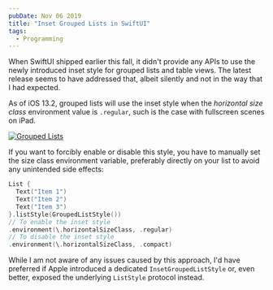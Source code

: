 ```yaml
---
pubDate: Nov 06 2019
title: "Inset Grouped Lists in SwiftUI"
tags:
  - Programming
---
```


When SwiftUI shipped earlier this fall, it didn't provide any APIs to use the
newly introduced inset style for grouped lists and table views. The latest
release seems to have addressed that, albeit silently and not in the way that I
had expected.

As of iOS 13.2, grouped lists will use the inset style when the _horizontal size
class_ environment value is `.regular`, such is the case with fullscreen scenes
on iPad.

[![Grouped
Lists](../../assets/images/microblog/image-1573080693649.png)](../../assets/images/microblog/image-1573080693649.png)

If you want to forcibly enable or disable this style, you have to manually set
the size class environment variable, preferably directly on your list to avoid
any unintended side effects:

```swift
List {
  Text("Item 1")
  Text("Item 2")
  Text("Item 3")
}.listStyle(GroupedListStyle())
// To enable the inset style
.environment(\.horizontalSizeClass, .regular)
// To disable the inset style
.environment(\.horizontalSizeClass, .compact)
```

While I am not aware of any issues caused by this approach, I'd have preferred
if Apple introduced a dedicated `InsetGroupedListStyle` or, even better, exposed
the underlying `ListStyle` protocol instead.
